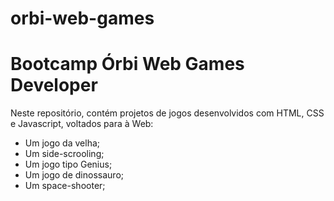 # orbi-web-games

<h1>Bootcamp Órbi Web Games Developer</h1>
<p>Neste repositório, contém projetos de jogos desenvolvidos com HTML, CSS e Javascript, voltados para à Web:</p>
<ul>
  <li>Um jogo da velha;</li>
  <li>Um side-scrooling;</li>
  <li>Um jogo tipo Genius;</li>
   <li>Um jogo de dinossauro;</li>
  <li>Um space-shooter;</li>
</ul>

